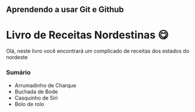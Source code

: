 

## Aprendendo a usar Git e Github

# Livro de Receitas Nordestinas :yum:

Olá, neste livro você encontrará um complicado de receitas dos estados do nordeste

### Sumário

- Arrumadinho de Charque
- Buchada de Bode
- Casquinho de Siri
- Bolo de rolo
